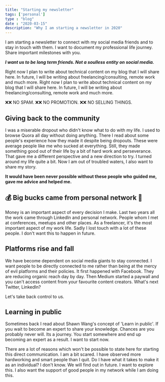 ```yaml
---
title: "Starting my newsletter"
tags: ['personal']
type : "blog"
date : "2020-03-15"
description: "Why I am starting a newsletter in 2020"
---
```

I am starting a newsletter to connect with my social media friends and to stay in touch with them. I want to document my professional life journey. Share important milestones with you.

***I want us to be long term friends. Not a soulless entity on social media.***

Right now I plan to write about technical content on my blog that I will share here. In future, I will be writing about freelancing/consulting, remote work and much more. Right now I plan to write about technical content on my blog that I will share here. In future, I will be writing about freelancing/consulting, remote work and much more.



❌❌ NO SPAM. ❌❌ NO PROMOTION. ❌❌ NO SELLING THINGS.

## Giving back to the community
I was a miserable dropout who didn't know what to do with my life. I used to browse Quora all day without doing anything. There I read about some people's experience how they made it despite being dropouts. These were average people like me who sucked at everything. Still, they made something good out of their life by a bit of hard work and perseverance. That gave me a different perspective and a new direction to try. I turned around my life quite a bit. Now I am out of troubled waters, I also want to share my story.

**It would have been never possible without these people who guided me, gave me advice and helped me.**

## 💰 Big bucks came from personal network 🤑
Money is an important aspect of every decision I make. Last two years all the work came through LinkedIn and personal network. People whom I met at conferences, meetups and other places. As a freelancer, it's the most important aspect of my work life. Sadly I lost touch with a lot of these people. I don't want this to happen in future.

## Platforms rise and fall
We have become dependent on social media giants to stay connected. I want people to be directly connected to me rather than being at the mercy of evil platforms and their policies. It first happened with Facebook. They are reducing organic reach day by day. Then Medium started a paywall and you can't access content from your favourite content creators.  What's next Twitter, LinkedIn?

Let's take back control to us.

## Learning in public
Sometimes back I read about Shawn Wang's concept of 'Learn in public'. If you wait to become an expert to share your knowledge. Chances are you probably never will. Its a journey. You start somewhere and end up becoming an expert as a result. I want to start now.

There are a lot of reasons which won't be possible to state here for starting this direct communication. I am a bit scared. I have observed more hardworking and smart people than I quit. Do I have what it takes to make it as an individual? I don't  know. We will find out in future. I want to explore this. I also want the support of good people in my network while I am doing this.